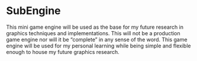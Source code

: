 # SubEngine
This mini game engine will be used as the base for my future research in graphics techniques and implementations. This will not be a production game engine nor will it be “complete” in any sense of the word. This game engine will be used for my personal learning while being simple and flexible enough to house my future graphics research.
